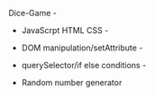 Dice-Game -


- JavaScrpt HTML CSS -
  
- DOM manipulation/setAttribute -
  
- querySelector/if else conditions -
  
- Random number generator 




